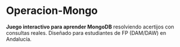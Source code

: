 # Operacion-Mongo
**Juego interactivo para aprender MongoDB** resolviendo acertijos con consultas reales. Diseñado para estudiantes de FP (DAM/DAW) en Andalucía.  
